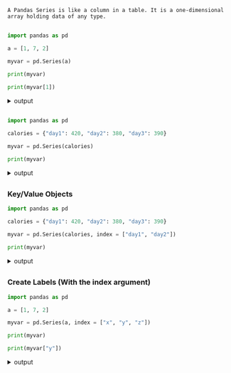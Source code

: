 ```
A Pandas Series is like a column in a table. It is a one-dimensional array holding data of any type.
```
##
```py
import pandas as pd

a = [1, 7, 2]

myvar = pd.Series(a)

print(myvar)

print(myvar[1])
```
<details> <summary> output </summary>
<br> 
  
```
0    1
1    7
2    2
dtype: int64

7
```
</details>

##
```py
import pandas as pd

calories = {"day1": 420, "day2": 380, "day3": 390}

myvar = pd.Series(calories)

print(myvar)
```
<details> <summary> output </summary>
<br> 
  
```
day1    420
day2    380
day3    390
dtype: int64
```
</details>

##
### Key/Value Objects
```py
import pandas as pd

calories = {"day1": 420, "day2": 380, "day3": 390}

myvar = pd.Series(calories, index = ["day1", "day2"])

print(myvar)
```
<details> <summary> output </summary>
<br> 
  
```
day1    420
day2    380
dtype: int64
```
</details>

##
### Create Labels (With the index argument)
```py
import pandas as pd

a = [1, 7, 2]

myvar = pd.Series(a, index = ["x", "y", "z"])

print(myvar)

print(myvar["y"])
```
<details> <summary> output </summary>
<br> 
  
```
x    1
y    7
z    2
dtype: int64

7
```
</details>
